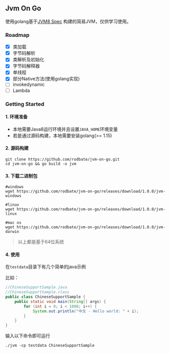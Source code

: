 ## Jvm On Go

使用golang基于[JVM8 Spec](https://docs.oracle.com/javase/specs/jvms/se8/html/index.html) 构建的简易JVM，仅供学习使用。

### Roadmap
+ [x] 类加载
+ [x] 字节码解析
+ [x] 类解析及初始化
+ [x] 字节码解释器
+ [x] 单线程
+ [x] 部分Native方法(使用golang实现)
+ [ ] invokedynamic
+ [ ] Lambda

### Getting Started

#### 1. 环境准备
+ 本地需要Java8运行环境并且设置`JAVA_HOME`环境变量
+ 若是通过源码构建，本地需要安装golang(>= 1.15)

#### 2. 源码构建
```shell
git clone https://github.com/rodbate/jvm-on-go.git
cd jvm-on-go && go build -o jvm
```

#### 3. 下载二进制包
```shell
#windows
wget https://github.com/rodbate/jvm-on-go/releases/download/1.0.0/jvm-windows

#linux
wget https://github.com/rodbate/jvm-on-go/releases/download/1.0.0/jvm-linux

#mac os
wget https://github.com/rodbate/jvm-on-go/releases/download/1.0.0/jvm-darwin
```
> 以上都是基于64位系统


#### 4. 使用
在`testdata`目录下有几个简单的java示例

比如：

```java
//ChineseSupportSample.java
//ChineseSupportSample.class
public class ChineseSupportSample {
    public static void main(String[] args) {
        for (int i = 0; i < 1000; i++) {
            System.out.println("中文 - Hello world: " + i);
        }
    }
}
```

输入以下命令即可运行
```shell
./jvm -cp testdata ChineseSupportSample
```

